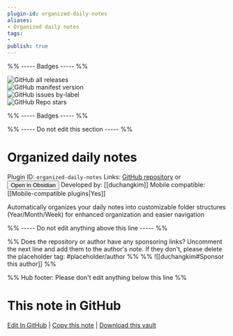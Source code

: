 ```yaml
---
plugin-id: organized-daily-notes
aliases:
- Organized daily notes
tags: 
- 
publish: true
---
```


%% ----- Badges ----- %%

![GitHub all releases](https://img.shields.io/github/downloads/duchangkim/organized-daily-notes/total?color=573E7A&logo=github&style=for-the-badge)   
![GitHub manifest version](https://img.shields.io/github/manifest-json/v/duchangkim/organized-daily-notes?color=573E7A&logo=github&style=for-the-badge)   
![GitHub issues by-label](https://img.shields.io/github/issues/duchangkim/organized-daily-notes/help%20wanted?color=573E7A&logo=github&style=for-the-badge)   
![GitHub Repo stars](https://img.shields.io/github/stars/duchangkim/organized-daily-notes?color=573E7A&logo=github&style=for-the-badge)

%% ----- Badges ----- %%

%% ----- Do not edit this section ----- %%

# Organized daily notes

Plugin ID: `organized-daily-notes`
Links: [GitHub repository](https://github.com/duchangkim/organized-daily-notes) or [<button id=HH>Open in Obsidian</button>](obsidian://show-plugin?id=organized-daily-notes)
Developed by: [[duchangkim]]
Mobile compatible: [[Mobile-compatible plugins|Yes]]

Automatically organizes your daily notes into customizable folder structures (Year/Month/Week) for enhanced organization and easier navigation

%% ----- Do not edit anything above this line ----- %% 

%% Does the repository or author have any sponsoring links? Uncomment the next line and add them to the author's note. If they don't, please delete the placeholder tag: #placeholder/author %%
%% ![[duchangkim#Sponsor this author]] %%

%% Hub footer: Please don't edit anything below this line %%

# This note in GitHub

<span class="git-footer">[Edit In GitHub](https://github.dev/obsidian-community/obsidian-hub/blob/main/02%20-%20Community%20Expansions/02.05%20All%20Community%20Expansions/Plugins/organized-daily-notes.md "git-hub-edit-note") | [Copy this note](https://raw.githubusercontent.com/obsidian-community/obsidian-hub/main/02%20-%20Community%20Expansions/02.05%20All%20Community%20Expansions/Plugins/organized-daily-notes.md "git-hub-copy-note") | [Download this vault](https://github.com/obsidian-community/obsidian-hub/archive/refs/heads/main.zip "git-hub-download-vault") </span>
